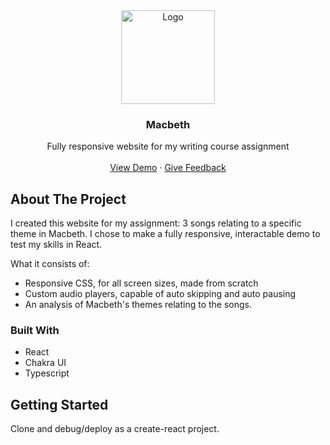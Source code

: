 <div align="center">
  <a href="https://macbeth-theta.vercel.app/assets/macbeth-3388fa7b.jpg">
    <img src="https://macbeth-theta.vercel.app/assets/macbeth-3388fa7b.jpg" alt="Logo" width="150" height="150">
  </a>
  
  <h3 align="center">Macbeth</h3>
  <p align="center">
    Fully responsive website for my writing course assignment
    <br />
    <br />
    <a href="https://macbeth-theta.vercel.app/">View Demo</a>
    &middot;
    <a href="https://github.com/othneildrew/Best-README-Template/issues/new?labels=enhancement&template=feature-request---.md">Give Feedback</a>
  </p>
</div>

## About The Project

I created this website for my assignment: 3 songs relating to a specific theme in Macbeth. I chose to make a fully responsive, interactable demo to test my skills in React.

What it consists of:
* Responsive CSS, for all screen sizes, made from scratch
* Custom audio players, capable of auto skipping and auto pausing
* An analysis of Macbeth's themes relating to the songs.

### Built With

* React
* Chakra UI
* Typescript


<!-- GETTING STARTED -->
## Getting Started

Clone and debug/deploy as a create-react project.
